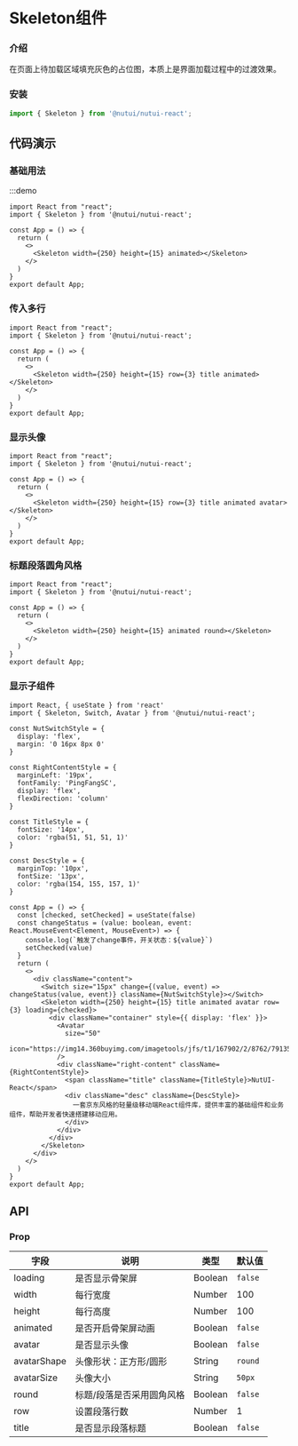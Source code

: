#  Skeleton组件

### 介绍

在页面上待加载区域填充灰色的占位图，本质上是界面加载过程中的过渡效果。

### 安装
``` ts
import { Skeleton } from '@nutui/nutui-react';
```


## 代码演示

### 基础用法

:::demo
```tsx
import React from "react";
import { Skeleton } from '@nutui/nutui-react';

const App = () => {
  return (
    <>
      <Skeleton width={250} height={15} animated></Skeleton>
    </>
  )
}
export default App;
```

### 传入多行

```tsx
import React from "react";
import { Skeleton } from '@nutui/nutui-react';

const App = () => {
  return (
    <>
      <Skeleton width={250} height={15} row={3} title animated></Skeleton>
    </>
  )
}
export default App;
```

### 显示头像

```tsx
import React from "react";
import { Skeleton } from '@nutui/nutui-react';

const App = () => {
  return (
    <>
      <Skeleton width={250} height={15} row={3} title animated avatar></Skeleton>
    </>
  )
}
export default App;
```

### 标题段落圆角风格

```tsx
import React from "react";
import { Skeleton } from '@nutui/nutui-react';

const App = () => {
  return (
    <>
      <Skeleton width={250} height={15} animated round></Skeleton>
    </>
  )
}
export default App;
```

### 显示子组件

```tsx
import React, { useState } from 'react'
import { Skeleton, Switch, Avatar } from '@nutui/nutui-react';

const NutSwitchStyle = {
  display: 'flex',
  margin: '0 16px 8px 0'
}

const RightContentStyle = {
  marginLeft: '19px',
  fontFamily: 'PingFangSC',
  display: 'flex',
  flexDirection: 'column'
}

const TitleStyle = {
  fontSize: '14px',
  color: 'rgba(51, 51, 51, 1)'
}

const DescStyle = {
  marginTop: '10px',
  fontSize: '13px',
  color: 'rgba(154, 155, 157, 1)'
}

const App = () => {
  const [checked, setChecked] = useState(false)
  const changeStatus = (value: boolean, event: React.MouseEvent<Element, MouseEvent>) => {
    console.log(`触发了change事件，开关状态：${value}`)
    setChecked(value)
  }
  return (
    <>
      <div className="content">
        <Switch size="15px" change={(value, event) => changeStatus(value, event)} className={NutSwitchStyle}></Switch>
        <Skeleton width={250} height={15} title animated avatar row={3} loading={checked}>
          <div className="container" style={{ display: 'flex' }}>
            <Avatar
              size="50"
              icon="https://img14.360buyimg.com/imagetools/jfs/t1/167902/2/8762/791358/603742d7E9b4275e3/e09d8f9a8bf4c0ef.png"
            />
            <div className="right-content" className={RightContentStyle}>
              <span className="title" className={TitleStyle}>NutUI-React</span>
              <div className="desc" className={DescStyle}>
                一套京东风格的轻量级移动端React组件库，提供丰富的基础组件和业务组件，帮助开发者快速搭建移动应用。
              </div>
            </div>
          </div>
        </Skeleton>
      </div>
    </>
  )
}
export default App;
```




## API

### Prop  

| 字段       | 说明                                             | 类型    | 默认值    |
|------------|-------------------------------------------------|---------|----------|
| loading    | 是否显示骨架屏                                    | Boolean | `false`    | 
| width       | 每行宽度                                        | Number  | 100 |
| height      | 每行高度                                        | Number  | 100   |
| animated    | 是否开启骨架屏动画                                | Boolean  | `false`  |
| avatar      | 是否显示头像                                     | Boolean | `false`   |
| avatarShape      | 头像形状：正方形/圆形                        | String | `round`   |
| avatarSize       | 头像大小                                   | String | `50px`    |
| round  | 标题/段落是否采用圆角风格                                | Boolean | `false`  |
| row    | 设置段落行数                                           | Number | 1       |
| title  | 是否显示段落标题                                        | Boolean | `false`   |

